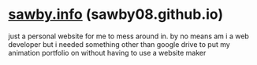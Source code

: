 # [sawby.info](https://sawby.info) (sawby08.github.io)

<p>just a personal website for me to mess around in. by no means am i a web developer but i needed something other than google drive to put my animation portfolio on without having to use a website maker</p>